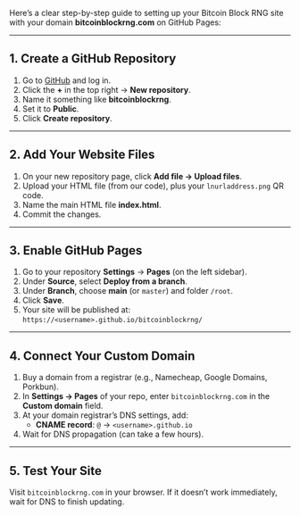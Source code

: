 Here’s a clear step-by-step guide to setting up your Bitcoin Block RNG site with your domain **bitcoinblockrng.com** on GitHub Pages:

---

## **1. Create a GitHub Repository**
1. Go to [GitHub](https://github.com/) and log in.
2. Click the **+** in the top right → **New repository**.
3. Name it something like **bitcoinblockrng**.
4. Set it to **Public**.
5. Click **Create repository**.

---

## **2. Add Your Website Files**
1. On your new repository page, click **Add file → Upload files**.
2. Upload your HTML file (from our code), plus your `lnurladdress.png` QR code.
3. Name the main HTML file **index.html**.
4. Commit the changes.

---

## **3. Enable GitHub Pages**
1. Go to your repository **Settings** → **Pages** (on the left sidebar).
2. Under **Source**, select **Deploy from a branch**.
3. Under **Branch**, choose **main** (or `master`) and folder `/root`.
4. Click **Save**.
5. Your site will be published at: `https://<username>.github.io/bitcoinblockrng/`

---

## **4. Connect Your Custom Domain**
1. Buy a domain from a registrar (e.g., Namecheap, Google Domains, Porkbun).
2. In **Settings → Pages** of your repo, enter `bitcoinblockrng.com` in the **Custom domain** field.
3. At your domain registrar’s DNS settings, add:
   - **CNAME record**: `@` → `<username>.github.io`
4. Wait for DNS propagation (can take a few hours).

---

## **5. Test Your Site**
Visit `bitcoinblockrng.com` in your browser. If it doesn’t work immediately, wait for DNS to finish updating.

